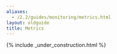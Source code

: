 ```yaml
---
aliases:
  - /2.2/guides/monitoring/metrics.html
layout: oldguide
title: Metrics
---
```



{% include _under_construction.html %}
